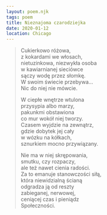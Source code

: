 ```yaml
---
layout: poem.njk
tags: poem
title: Nieznajoma czarodziejka
date: 2020-01-12
location: Chicago
---
```


> Cukierkowo różowa,  
> z kokardami we włosach,  
> nietuzinkowa, niezwykła osoba  
> w kawiarnianej sieciówce  
> sączy wodę przez słomkę.  
> W swoim świecie przebywa...  
> Nic do niej nie mówcie.  
> 
> W ciepłe wnętrze wtulona  
> przysypia albo marzy,  
> pakunkmi obstawiona  
> co mur wokół niej tworzy.  
> Czasem wyjdzie na zewnątrz,  
> gdzie dobytek jej cały  
> w wózku na kółkach,  
> sznurkiem mocno przywiązany.  
> 
> Nie ma w niej skrępowania,  
> smutku, czy rozpaczy,  
> ale też nawet cienia radości.  
> Za to emanuje stanowczości siłą,  
> która niewidzialną ścianą  
> odgradza ją od reszty  
> zabieganej, nerwowej,  
> ceniącej czas i pieniądz   
> Społeczności.  
